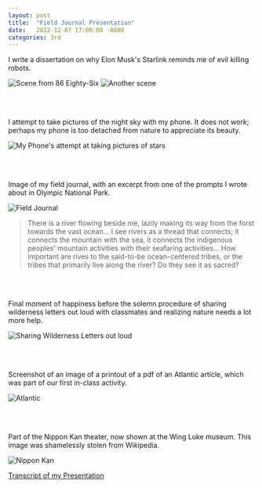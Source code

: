 ```yaml
---
layout: post
title:  "Field Journal Presentation"
date:   2022-12-07 17:00:00 -0800
categories: 3rd
---
```


I write a dissertation on why Elon Musk's Starlink reminds me of evil killing robots.

![Scene from 86 Eighty-Six](/images/86-1.png)
![Another scene](/images/86-2.png)

<br>
<br>

I attempt to take pictures of the night sky with my phone. It does not work; perhaps my phone is too detached from nature to appreciate its beauty.

![My Phone's attempt at taking pictures of stars](/images/stars.jpg)

<br>
<br>

Image of my field journal, with an excerpt from one of the prompts I wrote about in Olympic National Park.

![Field Journal](/images/fieldjournal.jpg)

> There is a river flowing beside me, lazily making its way from the forst towards the vast ocean... I see rivers as a thread that connects; it connects the mountain with the sea, it connects the indigenous peoples' mountain activities with their seafaring activities... How important are rives to the said-to-be ocean-centered tribes, or the tribes that primarily live along the river? Do they see it as sacred?

<br>
<br>

Final moment of happiness before the solemn procedure of sharing wilderness letters out loud with classmates and realizing nature needs a lot more help.

![Sharing Wilderness Letters out loud](/images/wildernessletter.jpg)

<br>
<br>

Screenshot of an image of a printout of a pdf of an Atlantic article, which was part of our first in-class activity.

![Atlantic](/images/atlantic.jpg)

<br>
<br>

Part of the Nippon Kan theater, now shown at the Wing Luke museum. This image was shamelessly stolen from Wikipedia.

![Nippon Kan](/images/nipponkan.jpg)

[Transcript of my Presentation](https://albweng.github.io/files/journal.docx)